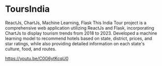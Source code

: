 # ToursIndia

ReactJs, ChartJs, Machine Learning, Flask
This India Tour project is a comprehensive web application utilizing ReactJs and Flask, incorporating ChartJs
to display tourism trends from 2018 to 2023. Developed a machine learning model to recommend hotels
based on state, district, prices, and star ratings, while also providing detailed information on each state's
culture, food, and routes.

https://youtu.be/C0G6ytKcqU0
